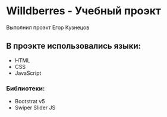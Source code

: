 # Willdberres - Учебный проэкт
Выполнил проэкт Егор Кузнецов
## В проэкте использовались языки:
- HTML
- CSS
- JavaScript
### Библиотеки:
- Bootstrat v5
- Swiper Slider JS
